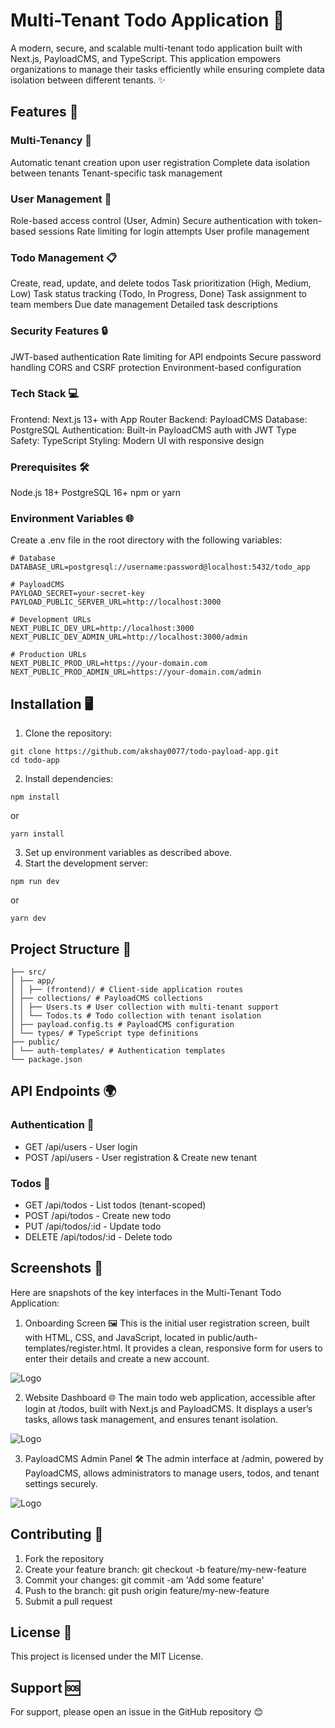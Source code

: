 # Multi-Tenant Todo Application 🚀

A modern, secure, and scalable multi-tenant todo application built with Next.js, PayloadCMS, and TypeScript. This application empowers organizations to manage their tasks efficiently while ensuring complete data isolation between different tenants. ✨

## Features 🌟

### Multi-Tenancy 🏢

Automatic tenant creation upon user registration
Complete data isolation between tenants
Tenant-specific task management

### User Management 👤

Role-based access control (User, Admin)
Secure authentication with token-based sessions
Rate limiting for login attempts
User profile management

### Todo Management 📋

Create, read, update, and delete todos
Task prioritization (High, Medium, Low)
Task status tracking (Todo, In Progress, Done)
Task assignment to team members
Due date management
Detailed task descriptions

### Security Features 🔒

JWT-based authentication
Rate limiting for API endpoints
Secure password handling
CORS and CSRF protection
Environment-based configuration

### Tech Stack 💻

Frontend: Next.js 13+ with App Router
Backend: PayloadCMS
Database: PostgreSQL
Authentication: Built-in PayloadCMS auth with JWT
Type Safety: TypeScript
Styling: Modern UI with responsive design

### Prerequisites 🛠️

Node.js 18+
PostgreSQL 16+
npm or yarn

### Environment Variables 🌐

Create a .env file in the root directory with the following variables:

```
# Database
DATABASE_URL=postgresql://username:password@localhost:5432/todo_app

# PayloadCMS
PAYLOAD_SECRET=your-secret-key
PAYLOAD_PUBLIC_SERVER_URL=http://localhost:3000

# Development URLs
NEXT_PUBLIC_DEV_URL=http://localhost:3000
NEXT_PUBLIC_DEV_ADMIN_URL=http://localhost:3000/admin

# Production URLs
NEXT_PUBLIC_PROD_URL=https://your-domain.com
NEXT_PUBLIC_PROD_ADMIN_URL=https://your-domain.com/admin
```

## Installation 🖥️

1. Clone the repository:

```
git clone https://github.com/akshay0077/todo-payload-app.git
cd todo-app
```

2. Install dependencies:

```
npm install
```

or

```
yarn install
```

3. Set up environment variables as described above.
4. Start the development server:

```
npm run dev
```

or

```
yarn dev
```

## Project Structure 📂

```
├── src/
│ ├── app/
│ │ ├── (frontend)/ # Client-side application routes
│ ├── collections/ # PayloadCMS collections
│ │ ├── Users.ts # User collection with multi-tenant support
│ │ └── Todos.ts # Todo collection with tenant isolation
│ ├── payload.config.ts # PayloadCMS configuration
│ └── types/ # TypeScript type definitions
├── public/
│ └── auth-templates/ # Authentication templates
└── package.json
```

## API Endpoints 🌍

### Authentication 🔐

- GET /api/users - User login
- POST /api/users - User registration & Create new tenant

### Todos 📝

- GET /api/todos - List todos (tenant-scoped)
- POST /api/todos - Create new todo
- PUT /api/todos/:id - Update todo
- DELETE /api/todos/:id - Delete todo

## Screenshots 📸

Here are snapshots of the key interfaces in the Multi-Tenant Todo Application:

1. Onboarding Screen 🖼️
   This is the initial user registration screen, built with HTML, CSS, and JavaScript, located in public/auth-templates/register.html. It provides a clean, responsive form for users to enter their details and create a new account.

![Logo](https://dev-to-uploads.s3.amazonaws.com/uploads/articles/th5xamgrr6se0x5ro4g6.png)

2. Website Dashboard 🌐
   The main todo web application, accessible after login at /todos, built with Next.js and PayloadCMS. It displays a user’s tasks, allows task management, and ensures tenant isolation.

![Logo](https://dev-to-uploads.s3.amazonaws.com/uploads/articles/th5xamgrr6se0x5ro4g6.png)

3. PayloadCMS Admin Panel 🛠️
   The admin interface at /admin, powered by PayloadCMS, allows administrators to manage users, todos, and tenant settings securely.

![Logo](https://dev-to-uploads.s3.amazonaws.com/uploads/articles/th5xamgrr6se0x5ro4g6.png)

## Contributing 🤝

1. Fork the repository
2. Create your feature branch: git checkout -b feature/my-new-feature
3. Commit your changes: git commit -am 'Add some feature'
4. Push to the branch: git push origin feature/my-new-feature
5. Submit a pull request

## License 📜

This project is licensed under the MIT License.

## Support 🆘

For support, please open an issue in the GitHub repository 😊
